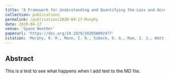 ```yaml
---
title: "A Framework for Understanding and Quantifying the Loss and Acceleration of Relativistic Electrons in the Outer Radiation Belt During Geomagnetic Storms"
collection: publications
permalink: /publication/2020-04-17-Murphy
date: 2020-04-17
venue: 'Space Weather'
paperurl: 'https://doi.org/10.1029/2020SW002477'
citation: 'Murphy, K. R., Mann, I. R., Sibeck, D. G., Rae, I. J., Watt, C. E. J., Ozeke, L. G., et al. (2020). A Framework for Understanding and Quantifying the Loss and Acceleration of Relativistic Electrons in the Outer Radiation Belt During Geomagnetic Storms. Space Weather, 18(5).'
---
```




## Abstract

This is a test to see what happens when I add text to the MD file.